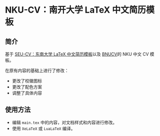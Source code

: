 # NKU-CV：南开大学 LaTeX 中文简历模板

## 简介

基于 [SEU-CV：东南大学 LaTeX 中文简历模板](https://www.overleaf.com/latex/templates/seu-cv-dong-nan-da-xue-latex-zhong-wen-jian-li-mo-ban/jyzpthvnbmpm)以及 [BNUCV](https://www.overleaf.com/latex/templates/bnucv/stjnkyqdcqzm)的 NKU 中文 CV 模板。

在原有内容的基础上进行了修改：

- 更改了校徽图标
- 更改了配色方案
- 调整了具体内容

## 使用方法

- 编辑 `main.tex` 中的内容，对文档样式和内容进行修改。
- 使用 `XeLaTeX` 或 `LuaLaTeX` 编译。
